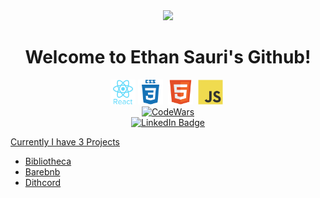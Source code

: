 
<!-- ![IMG_8953](https://user-images.githubusercontent.com/94498213/219107468-1bf884dd-bb74-424e-8415-d580907559f6.jpg) -->

<div id="header" align="center">
  <img src="https://media.giphy.com/media/Td4L6YNZ1JqmgP2rpT/giphy.gif" width="100"/>
</div>
<h1 align="center">
 Welcome to Ethan Sauri's Github!
 </h1>
 <div align="center">
 <img src="https://github.com/devicons/devicon/blob/master/icons/react/react-original-wordmark.svg" title="React" alt="React" width="40" height="40"/>
   <img src="https://github.com/devicons/devicon/blob/master/icons/css3/css3-plain-wordmark.svg"  title="CSS3" alt="CSS" width="40" height="40"/>&nbsp;
  <img src="https://github.com/devicons/devicon/blob/master/icons/html5/html5-original.svg" title="HTML5" alt="HTML" width="40" height="40"/>&nbsp;
  <img src="https://github.com/devicons/devicon/blob/master/icons/javascript/javascript-original.svg" title="JavaScript" alt="JavaScript" width="40" height="40"/>&nbsp;
 </div>
<div align="center">
 <a href="https://www.codewars.com/users/EthanSafari">
 <img src="https://www.codewars.com/users/EthanSafari/badges/large" alt="CodeWars" />
  </href>
 </div>
  <div id="badges" align="center">
   <a href="https://www.linkedin.com/in/ethan-sauri-57a9b9240/">
  <img src="https://img.shields.io/badge/LinkedIn-blue?style=for-the-badge&logo=linkedin&logoColor=white" alt="LinkedIn Badge"/>
    </href>
</div>


Currently I have 3 Projects
  * [Bibliotheca](https://bibliotheca.onrender.com/)
  * [Barebnb](https://barebnb.onrender.com/)
  * [Dithcord](https://dithcord.onrender.com/)

<!--
**EthanSafari/EthanSafari** is a ✨ _special_ ✨ repository because its `README.md` (this file) appears on your GitHub profile.

Here are some ideas to get you started:

- 🔭 I’m currently working on ...
- 🌱 I’m currently learning ...
- 👯 I’m looking to collaborate on ...
- 🤔 I’m looking for help with ...
- 💬 Ask me about ...
- 📫 How to reach me: ...
- 😄 Pronouns: ...
- ⚡ Fun fact: ...
-->
